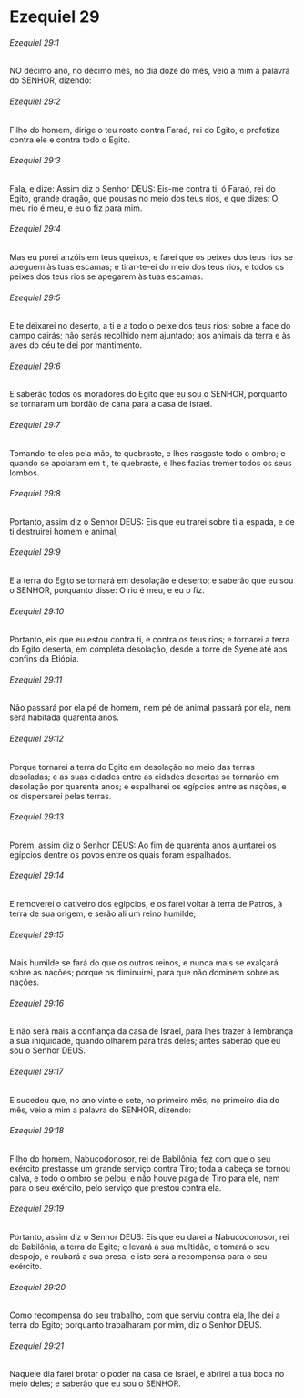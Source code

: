 # Ezequiel 29

###### Ezequiel 29:1

NO décimo ano, no décimo mês, no dia doze do mês, veio a mim a palavra do SENHOR, dizendo:

###### Ezequiel 29:2

Filho do homem, dirige o teu rosto contra Faraó, rei do Egito, e profetiza contra ele e contra todo o Egito.

###### Ezequiel 29:3

Fala, e dize: Assim diz o Senhor DEUS: Eis-me contra ti, ó Faraó, rei do Egito, grande dragão, que pousas no meio dos teus rios, e que dizes: O meu rio é meu, e eu o fiz para mim.

###### Ezequiel 29:4

Mas eu porei anzóis em teus queixos, e farei que os peixes dos teus rios se apeguem às tuas escamas; e tirar-te-ei do meio dos teus rios, e todos os peixes dos teus rios se apegarem às tuas escamas.

###### Ezequiel 29:5

E te deixarei no deserto, a ti e a todo o peixe dos teus rios; sobre a face do campo cairás; não serás recolhido nem ajuntado; aos animais da terra e às aves do céu te dei por mantimento.

###### Ezequiel 29:6

E saberão todos os moradores do Egito que eu sou o SENHOR, porquanto se tornaram um bordão de cana para a casa de Israel.

###### Ezequiel 29:7

Tomando-te eles pela mão, te quebraste, e lhes rasgaste todo o ombro; e quando se apoiaram em ti, te quebraste, e lhes fazias tremer todos os seus lombos.

###### Ezequiel 29:8

Portanto, assim diz o Senhor DEUS: Eis que eu trarei sobre ti a espada, e de ti destruirei homem e animal,

###### Ezequiel 29:9

E a terra do Egito se tornará em desolação e deserto; e saberão que eu sou o SENHOR, porquanto disse: O rio é meu, e eu o fiz.

###### Ezequiel 29:10

Portanto, eis que eu estou contra ti, e contra os teus rios; e tornarei a terra do Egito deserta, em completa desolação, desde a torre de Syene até aos confins da Etiópia.

###### Ezequiel 29:11

Não passará por ela pé de homem, nem pé de animal passará por ela, nem será habitada quarenta anos.

###### Ezequiel 29:12

Porque tornarei a terra do Egito em desolação no meio das terras desoladas; e as suas cidades entre as cidades desertas se tornarão em desolação por quarenta anos; e espalharei os egípcios entre as nações, e os dispersarei pelas terras.

###### Ezequiel 29:13

Porém, assim diz o Senhor DEUS: Ao fim de quarenta anos ajuntarei os egípcios dentre os povos entre os quais foram espalhados.

###### Ezequiel 29:14

E removerei o cativeiro dos egípcios, e os farei voltar à terra de Patros, à terra de sua origem; e serão ali um reino humilde;

###### Ezequiel 29:15

Mais humilde se fará do que os outros reinos, e nunca mais se exalçará sobre as nações; porque os diminuirei, para que não dominem sobre as nações.

###### Ezequiel 29:16

E não será mais a confiança da casa de Israel, para lhes trazer à lembrança a sua iniqüidade, quando olharem para trás deles; antes saberão que eu sou o Senhor DEUS.

###### Ezequiel 29:17

E sucedeu que, no ano vinte e sete, no primeiro mês, no primeiro dia do mês, veio a mim a palavra do SENHOR, dizendo:

###### Ezequiel 29:18

Filho do homem, Nabucodonosor, rei de Babilônia, fez com que o seu exército prestasse um grande serviço contra Tiro; toda a cabeça se tornou calva, e todo o ombro se pelou; e não houve paga de Tiro para ele, nem para o seu exército, pelo serviço que prestou contra ela.

###### Ezequiel 29:19

Portanto, assim diz o Senhor DEUS: Eis que eu darei a Nabucodonosor, rei de Babilônia, a terra do Egito; e levará a sua multidão, e tomará o seu despojo, e roubará a sua presa, e isto será a recompensa para o seu exército.

###### Ezequiel 29:20

Como recompensa do seu trabalho, com que serviu contra ela, lhe dei a terra do Egito; porquanto trabalharam por mim, diz o Senhor DEUS.

###### Ezequiel 29:21

Naquele dia farei brotar o poder na casa de Israel, e abrirei a tua boca no meio deles; e saberão que eu sou o SENHOR.

